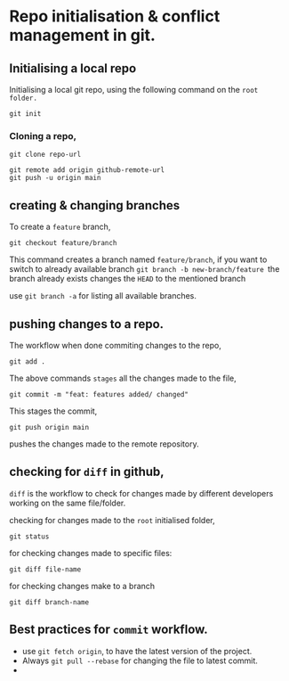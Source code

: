 # Repo initialisation & conflict management in git.

## Initialising a local repo

Initialising a local git repo, using the following command on the `root folder.`

```
git init
```

### Cloning a repo,

```
git clone repo-url
```

```
git remote add origin github-remote-url
git push -u origin main
```

## creating & changing branches

To create a `feature` branch, 

```
git checkout feature/branch
```

This command creates a branch named `feature/branch`, if you want to switch to already available branch `git branch -b new-branch/feature `the branch already exists changes the   `HEAD` to the mentioned branch

use `git branch -a` for listing all available branches.


## pushing changes to a repo.

The workflow when done commiting changes to the repo,

```
git add .
```

The above commands `stages` all the changes made to the file, 

```
git commit -m "feat: features added/ changed"
```

This stages the commit,

```
git push origin main
```

pushes the changes made to the remote repository.

## checking for `diff` in github,

`diff` is the workflow to check for changes made by different developers working on the same file/folder.

checking for changes made to the `root` initialised folder,

```
git status
```

for checking changes made to specific files:

```
git diff file-name
```

for checking changes make to a branch

```
git diff branch-name
```

## Best practices for `commit` workflow.

- use `git fetch origin`, to have the latest version of the project.
- Always `git pull --rebase` for changing the file to latest commit.
-
